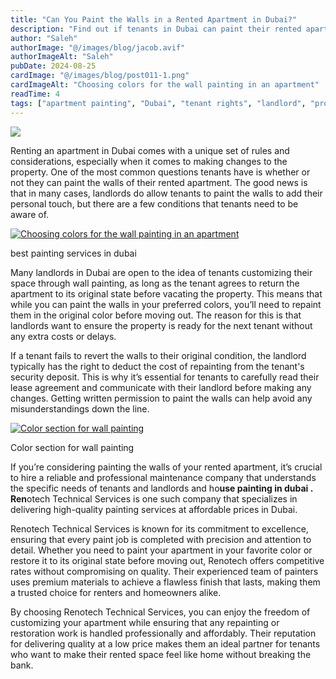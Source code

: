 ```yaml
---
title: "Can You Paint the Walls in a Rented Apartment in Dubai?"
description: "Find out if tenants in Dubai can paint their rented apartment walls, what permissions are needed, and how to avoid deposit deductions."
author: "Saleh"
authorImage: "@/images/blog/jacob.avif"
authorImageAlt: "Saleh"
pubDate: 2024-08-25
cardImage: "@/images/blog/post011-1.png"
cardImageAlt: "Choosing colors for the wall painting in an apartment"
readTime: 4
tags: ["apartment painting", "Dubai", "tenant rights", "landlord", "property management"]
---
```


![](@/images/blog/post011-1.png)

Renting an apartment in Dubai comes with a unique set of rules and considerations, especially when it comes to making changes to the property. One of the most common questions tenants have is whether or not they can paint the walls of their rented apartment. The good news is that in many cases, landlords do allow tenants to paint the walls to add their personal touch, but there are a few conditions that tenants need to be aware of.

  

[![Choosing colors for the wall painting in an apartment](https://img1.wsimg.com/isteam/stock/10334/:/rs=w:1280 "Choosing colors for the wall painting in an apartment")](https://dxbrenovations.ae/contact-us)

best painting services in dubai

Many landlords in Dubai are open to the idea of tenants customizing their space through wall painting, as long as the tenant agrees to return the apartment to its original state before vacating the property. This means that while you can paint the walls in your preferred colors, you’ll need to repaint them in the original color before moving out. The reason for this is that landlords want to ensure the property is ready for the next tenant without any extra costs or delays.

If a tenant fails to revert the walls to their original condition, the landlord typically has the right to deduct the cost of repainting from the tenant's security deposit. This is why it’s essential for tenants to carefully read their lease agreement and communicate with their landlord before making any changes. Getting written permission to paint the walls can help avoid any misunderstandings down the line.

  

[![Color section for wall painting](https://img1.wsimg.com/isteam/stock/10333/:/cr=t:0%25,l:0%25,w:100%25,h:100%25/rs=w:1280 "Color section for wall painting")](https://dxbrenovations.ae/contact-us)

Color section for wall painting

If you’re considering painting the walls of your rented apartment, it’s crucial to hire a reliable and professional maintenance company that understands the specific needs of tenants and landlords and ho**use painting in dubai . Ren**otech Technical Services is one such company that specializes in delivering high-quality painting services at affordable prices in Dubai.

Renotech Technical Services is known for its commitment to excellence, ensuring that every paint job is completed with precision and attention to detail. Whether you need to paint your apartment in your favorite color or restore it to its original state before moving out, Renotech offers competitive rates without compromising on quality. Their experienced team of painters uses premium materials to achieve a flawless finish that lasts, making them a trusted choice for renters and homeowners alike.

By choosing Renotech Technical Services, you can enjoy the freedom of customizing your apartment while ensuring that any repainting or restoration work is handled professionally and affordably. Their reputation for delivering quality at a low price makes them an ideal partner for tenants who want to make their rented space feel like home without breaking the bank.